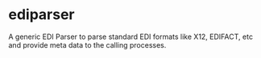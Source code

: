 ediparser
=========

A generic EDI Parser to parse standard EDI formats like X12, EDIFACT, etc and provide meta data to the calling processes.

